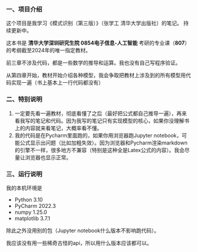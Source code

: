 ### 一、项目介绍

这个项目是我学习《模式识别（第三版）》（张学工 清华大学出版社）的笔记。
持续更新中。

这本书是 **清华大学深圳研究生院 0854电子信息-人工智能** 考研的专业课（**807**）的考纲截至2024年的唯一指定教材。

前三章不涉及代码，都是一些数学的推导和运算。我也没有自己写程序验证。

从第四章开始，教材开始介绍各种模型，我会争取把教材上涉及到的所有模型用代码实现一遍（书上基本上一行代码都没有）

### 二、特别说明

1. 一定要先看一遍教材，彻底看懂了之后（最好把公式都自己推导一遍），再来看我写的笔记和代码。因为我写的笔记只有实现模型的核心，如果你没理解书上的内容就来看笔记，大概率看不懂。
2. 我的代码是在Pycharm里面跑的，如果你用浏览器跑Jupyter notebook，可能公式显示出问题（比如加粗失效）。因为浏览器和Pycharm渲染markdown的引擎不一样，很多地方不兼容（特别是这种全是Latex公式的内容）。我会尽量让浏览器也显示正常。

### 三、运行说明

我的本机环境是
+ Python 3.10
+ PyCharm 2022.3
+ numpy 1.25.0
+ matplotlib 3.7.1

除此之外没用别的包（Jupyter notebook什么版本不影响跑代码）。

我应该没有用一些稀奇古怪的api，所以用什么版本应该都可以。
